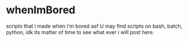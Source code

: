 # whenImBored
scripts that i made when i'm bored asf 
U may find scripts on bash, batch, python, idk its matter of time to see what ever i will post here. 
